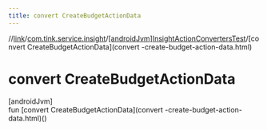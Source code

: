 ```yaml
---
title: convert CreateBudgetActionData
---
```

//[link](../../../index.html)/[com.tink.service.insight](../index.html)/[[androidJvm]InsightActionConvertersTest](index.html)/[convert CreateBudgetActionData](convert -create-budget-action-data.html)



# convert CreateBudgetActionData



[androidJvm]\
fun [convert CreateBudgetActionData](convert -create-budget-action-data.html)()




